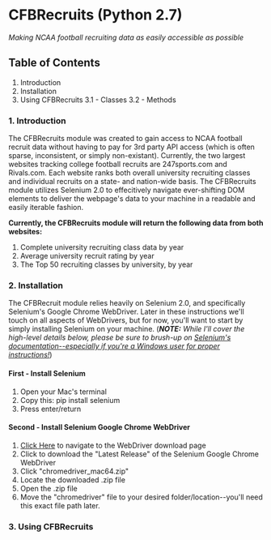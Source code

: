 # CFBRecruits (Python 2.7)

*Making NCAA football recruiting data as easily accessible as possible*

## Table of Contents

1. Introduction
2. Installation
3. Using CFBRecruits
  3.1 - Classes
  3.2 - Methods

### 1. Introduction

The CFBRecruits module was created to gain access to NCAA football recruit data without having to pay for 3rd party API access (which is often sparse, inconsistent, or simply non-existant). Currently, the two largest websites tracking college football recruits are 247sports.com and Rivals.com. Each website ranks both overall university recruiting classes and individual recruits on a state- and nation-wide basis. The CFBRecruits module utilizes Selenium 2.0 to effecitively navigate ever-shifting DOM elements to deliver the webpage's data to your machine in a readable and easily iterable fashion.

**Currently, the CFBRecruits module will return the following data from both websites:**

1. Complete university recruiting class data by year
2. Average university recruit rating by year
3. The Top 50 recruiting classes by university, by year

### 2. Installation

The CFBRecruit module relies heavily on Selenium 2.0, and specifically Selenium's Google Chrome WebDriver. Later in these instructions we'll touch on all aspects of WebDrivers, but for now, you'll want to start by simply installing Selenium on your machine. (***NOTE:*** *While I'll cover the high-level details below, please be sure to brush-up on [Selenium's documentation--especially if you're a Windows user for proper instructions!](https://selenium-python.readthedocs.io/installation.html)*)

#### First - Install Selenium

1. Open your Mac's terminal
2. Copy this: pip install selenium
3. Press enter/return

#### Second - Install Selenium Google Chrome WebDriver

1. [Click Here](https://sites.google.com/a/chromium.org/chromedriver/downloads) to navigate to the WebDriver download page
2. Click to download the "Latest Release" of the Selenium Google Chrome WebDriver
3. Click "chromedriver_mac64.zip"
4. Locate the downloaded .zip file
5. Open the .zip file
6. Move the "chromedriver" file to your desired folder/location--you'll need this exact file path later.

### 3. Using CFBRecruits

